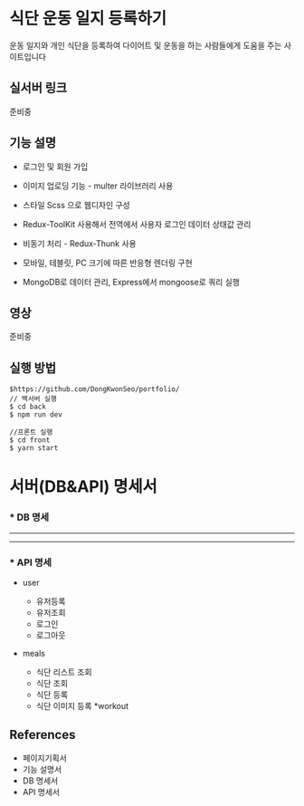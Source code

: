 # 식단 운동 일지 등록하기 
운동 일지와 개인 식단을 등록하여 다이어트 및 운동을 하는 사람들에게 도움을 주는 사이트입니다

## 실서버 링크
준비중

## 기능 설명 
* 로그인 및 회원 가입 

* 이미지 업로딩 기능 - multer 라이브러리 사용

* 스타일 Scss 으로 웹디자인 구성

* Redux-ToolKit 사용해서 전역에서 사용자 로그인 데이터 상태값 관리

* 비동기 처리 - Redux-Thunk 사용

* 모바일, 테블릿, PC 크기에 따른 반응형 렌더링 구현

* MongoDB로 데이터 관리, Express에서 mongoose로 쿼리 실행


## 영상
준비중

## 실행 방법
```
$https://github.com/DongKwonSeo/portfolio/
// 백서버 실행
$ cd back 
$ npm run dev

//프론트 실행
$ cd front
$ yarn start
```
# 서버(DB&API) 명세서
### * DB 명세
------------------
-------
### * API 명세
 * user
    * 유저등록 
    * 유저조회
    * 로그인
    * 로그아웃
    
 * meals
    * 식단 리스트 조회
    * 식단 조회
    * 식단 등록
    * 식단 이미지 등록
 *workout
    

    

## References
* 페이지기획서 
* 기능 설명서
* DB 명세서
* API 명세서
